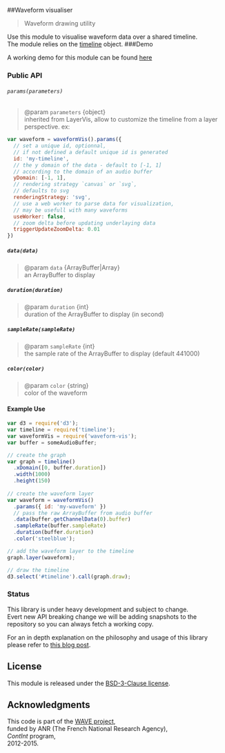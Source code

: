 ##Waveform visualiser

> Waveform drawing utility

Use this module to visualise waveform data over a shared timeline.  
The module relies on the [timeline](https://github.com/Ircam-RnD/timeLine) object.
###Demo

A working demo for this module can be found [here](https://github.com/Ircam-RnD/waveform-vis)

### Public API

###### `params(parameters)`

> @param `parameters` {object}  
> inherited from LayerVis, allow to customize the timeline from a layer perspective. ex:  

```javascript
var waveform = waveformVis().params({
  // set a unique id, optionnal, 
  // if not defined a default unique id is generated
  id: 'my-timeline',
  // the y domain of the data - default to [-1, 1] 
  // according to the domain of an audio buffer 
  yDomain: [-1, 1],
  // rendering strategy `canvas` or `svg`, 
  // defaults to svg
  renderingStrategy: 'svg',
  // use a web worker to parse data for visualization, 
  // may be usefull with many waveforms
  useWorker: false,
  // zoom delta before updating underlaying data
  triggerUpdateZoomDelta: 0.01
})
```

##### `data(data)`

> @param `data` {ArrayBuffer|Array}  
> an ArrayBuffer to display

##### `duration(duration)`

> @param `duration` {int}  
> duration of the ArrayBuffer to display (in second)  

##### `sampleRate(sampleRate)`

> @param `sampleRate` {int}    
> the sample rate of the ArrayBuffer to display (default 441000)

##### `color(color)`

> @param `color` {string}  
> color of the waveform


#### Example Use

```javascript
var d3 = require('d3');
var timeline = require('timeline');
var waveformVis = require('waveform-vis');
var buffer = someAudioBuffer;

// create the graph
var graph = timeline()
  .xDomain([0, buffer.duration])
  .width(1000)
  .height(150)
  
// create the waveform layer
var waveform = waveformVis()
  .params({ id: 'my-waveform' })
  // pass the raw ArrayBuffer from audio buffer
  .data(buffer.getChannelData(0).buffer)
  .sampleRate(buffer.sampleRate)
  .duration(buffer.duration)
  .color('steelblue');

// add the waveform layer to the timeline
graph.layer(waveform);

// draw the timeline
d3.select('#timeline').call(graph.draw);
```

### Status

This library is under heavy development and subject to change.  
Evert new API breaking change we will be adding snapshots to the repository so you can always fetch a working copy.

For an in depth  explanation on the philosophy and usage of this library please refer to [this blog post](http://wave.ircam.fr/publications/visual-tools/).
## License
This module is released under the [BSD-3-Clause license](http://opensource.org/licenses/BSD-3-Clause).
## Acknowledgments
This code is part of the [WAVE project](http://wave.ircam.fr),  
funded by ANR (The French National Research Agency),  
_ContInt_ program,  
2012-2015.